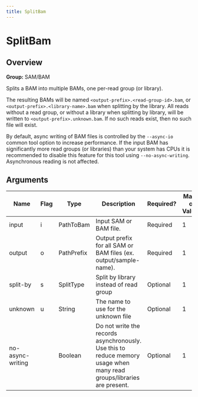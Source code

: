 ```yaml
---
title: SplitBam
---
```


# SplitBam

## Overview
**Group:** SAM/BAM

Splits a BAM into multiple BAMs, one per-read group (or library).

The resulting BAMs will be named `<output-prefix>.<read-group-id>.bam`, or `<output-prefix>.<library-name>.bam`
when splitting by the library.  All reads without a read group, or without a library when splitting by library,
will be written to `<output-prefix>.unknown.bam`.  If no such reads exist, then no such file will exist.

By default, async writing of BAM files is controlled by the `--async-io` common tool option to
increase performance.  If the input BAM has significantly more read groups (or libraries) than your system has CPUs
it is recommended to disable this feature for this tool using `--no-async-writing`.  Asynchronous reading is not
affected.

## Arguments

|Name|Flag|Type|Description|Required?|Max # of Values|Default Value(s)|
|----|----|----|-----------|---------|---------------|----------------|
|input|i|PathToBam|Input SAM or BAM file.|Required|1||
|output|o|PathPrefix|Output prefix for all SAM or BAM files (ex. output/sample-name).|Required|1||
|split-by|s|SplitType|Split by library instead of read group|Optional|1|ReadGroup|
|unknown|u|String|The name to use for the unknown file|Optional|1|unknown|
|no-async-writing||Boolean|Do not write the records asynchronously. Use this to reduce memory usage when many read groups/libraries are present.|Optional|1|false|

